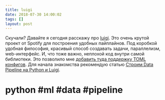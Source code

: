 ```yaml
---
title: luigi
date: 2018-07-30 14:00:02
tags: []
layout: post
---
```


Скучали? Давайте я сегодня расскажу про [luigi](https://github.com/spotify/luigi). Это очень крутой проект от Spotify для построения удобных пайплайнов. Под коробкой удобная философия, красивый способ создавать задачи, параллелизм, web-интерфейс. И, что тоже важно, неплохой код внутри самой библиотеки. Это позволило мне [добавить туда поддержку TOML конфигов](https://github.com/spotify/luigi/pull/2457). Для начала знакомства рекомендую статью [Строим Data Pipeline на Python и Luigi](https://khashtamov.com/ru/data-pipeline-luigi-python/).

# python #ml #data #pipeline

